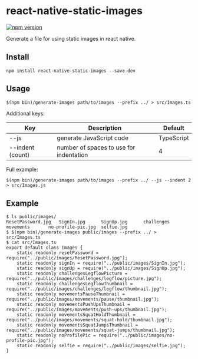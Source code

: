 # react-native-static-images
[![npm version](https://badge.fury.io/js/react-native-static-images.svg)](https://badge.fury.io/js/react-native-static-images)

Generate a file for using static images in react native.

## Install

```
npm install react-native-static-images --save-dev
```

## Usage

```
$(npm bin)/generate-images path/to/images --prefix ../ > src/Images.ts
```
Additional keys:

| Key | Description | Default |
| --- | --- | --- |
| --js | generate JavaScript code | TypeScript |
| --indent (count) | number of spaces to use for indentation | 4 |

Full example:
```
$(npm bin)/generate-images path/to/images --prefix ../ --js --indent 2 > src/Images.js
```

## Example

```
$ ls public/images/
ResetPassword.jpg	SignIn.jpg		SignUp.jpg		challenges		movements		no-profile-pic.jpg	selfie.jpg
$ $(npm bin)/generate-images public/images --prefix ../ > src/Images.ts
$ cat src/Images.ts
export default class Images {
    static readonly resetPassword = require("../public/images/ResetPassword.jpg");
    static readonly signIn = require("../public/images/SignIn.jpg");
    static readonly signUp = require("../public/images/SignUp.jpg");
    static readonly challengesLegflowPicture = require("../public/images/challenges/legflow/picture.jpg");
    static readonly challengesLegflowThumbnail = require("../public/images/challenges/legflow/thumbnail.jpg");
    static readonly movementsPauseThumbnail = require("../public/images/movements/pause/thumbnail.jpg");
    static readonly movementsPushUpsThumbnail = require("../public/images/movements/push-ups/thumbnail.jpg");
    static readonly movementsSquatHoldThumbnail = require("../public/images/movements/squat-hold/thumbnail.jpg");
    static readonly movementsSquatJumpsThumbnail = require("../public/images/movements/squat-jumps/thumbnail.jpg");
    static readonly noProfilePic = require("../public/images/no-profile-pic.jpg");
    static readonly selfie = require("../public/images/selfie.jpg");
}
```
